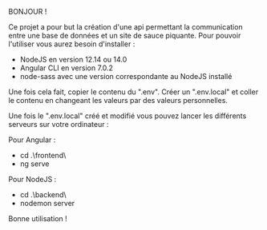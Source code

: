 BONJOUR !

Ce projet a pour but la création d'une api permettant la communication entre une base de données et un site de sauce piquante.
Pour pouvoir l'utiliser vous aurez besoin d'installer :

- NodeJS en version 12.14 ou 14.0
- Angular CLI en version 7.0.2
- node-sass avec une version correspondante au NodeJS installé

Une fois cela fait, copier le contenu du ".env".
Créer un ".env.local" et coller le contenu en changeant les valeurs par des valeurs personnelles.

Une fois le ".env.local" créé et modifié vous pouvez lancer les différents serveurs sur votre ordinateur :

Pour Angular :

- cd .\frontend\
- ng serve

Pour NodeJS :

- cd .\backend\
- nodemon server

Bonne utilisation !